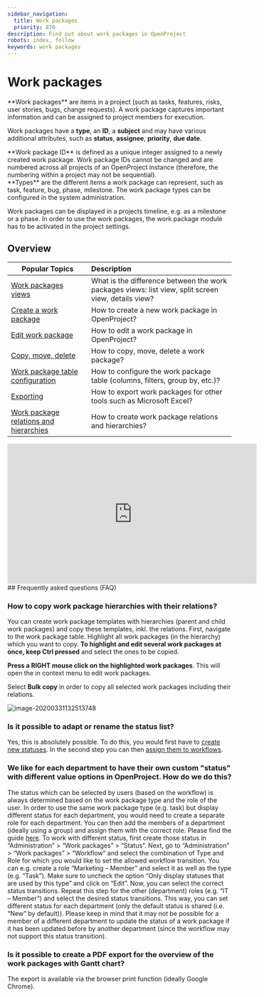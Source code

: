 ```yaml
---
sidebar_navigation:
  title: Work packages
  priority: 870
description: Find out about work packages in OpenProject
robots: index, follow
keywords: work packages
---
```


# Work packages

<div class="glossary">
**Work packages** are items in a project (such as tasks, features, risks, user stories, bugs, change requests). A work package captures important information and can be assigned to project members for execution. 
</div>

Work packages have a **type**, an **ID**, a **subject** and may have various additional attributes, such as **status**, **assignee**, **priority**, **due date**.

<div class="glossary">**Work package ID** is defined as a unique integer assigned to a newly created work package. Work package IDs cannot be changed and are numbered across all projects of an OpenProject instance (therefore, the numbering within a project may not be sequential).</div>
<div class="glossary">
**Types** are the different items a work package can represent, such as task, feature, bug, phase, milestone. The work package types can be configured in the system administration.
</div>

Work packages can be displayed in a projects timeline, e.g. as a milestone or a phase. In order to use the work packages, the work package module has to be activated in the project settings.

## Overview

| Popular Topics                                               | Description                                                  |
| ------------------------------------------------------------ | :----------------------------------------------------------- |
| [Work packages views](work-package-views)                    | What is the difference between the work packages views: list view, split screen view, details view? |
| [Create a work package](#create-work-packages)               | How to create a new work package in OpenProject?             |
| [Edit work package](edit-work-package)                       | How to edit a work package in OpenProject?                   |
| [Copy, move, delete](copy-move-delete)                       | How to copy, move, delete a work package?                    |
| [Work package table configuration](work-package-table-configuration) | How to configure the work package table (columns, filters, group by, etc.)? |
| [Exporting](exporting)                                       | How to export work packages for other tools such as Microsoft Excel? |
| [Work package relations and hierarchies](work-package-relations-hierarchies) | How to create work package relations and hierarchies?        |

<iframe width="560" height="315" src="https://www.youtube.com/embed/R6-p8HgFmm8" frameborder="0" allow="accelerometer; autoplay; encrypted-media; gyroscope; picture-in-picture" allowfullscreen></iframe>
## Frequently asked questions (FAQ)

### How to copy work package hierarchies with their relations?

You can create work package templates with hierarchies (parent and child work packages) and copy these templates, inkl. the relations.
First, navigate to the work package table. Highlight all work packages (in the hierarchy) which you want to copy. **To highlight and edit several work packages at once, keep Ctrl pressed** and select the ones to be copied.

**Press a RIGHT mouse click on the highlighted work packages**. This will open the in context menu to edit work packages.

Select **Bulk copy** in order to copy all selected work packages including their relations.

![image-20200331132513748](image-20200331132513748.png)

### Is it possible to adapt or rename the status list?

Yes, this is absolutely possible. To do this, you would first have to [create new statuses](https://docs.openproject.org/system-admin-guide/manage-work-packages/work-package-status/).
In the second step you can then [assign them to workflows](https://docs.openproject.org/system-admin-guide/manage-work-packages/work-package-workflows/).

### We like for each department to have their own custom "status" with different value options in OpenProject. How do we do this?

The status which can be selected by users (based on the workflow) is always determined based on the work package type and the role of the user. In order to use the same work package type (e.g. task) but display different status for each department, you would need to create a separate role for each department. You can then add the members of a department (ideally using a group) and assign them with the correct role. Please find the guide [here](../../system-admin-guide/manage-work-packages/work-package-workflows/#edit-workflows).
To work with different status, first create those status in “Administration” > “Work packages” > “Status”.
Next, go to “Administration” > “Work packages” > “Workflow” and select the combination of Type and Role for which you would like to set the allowed workflow transition.
You can e.g. create a role “Marketing – Member” and select it as well as the type (e.g. “Task”). Make sure to uncheck the option “Only display statuses that are used by this type” and click on “Edit”. Now, you can select the correct status transitions.
Repeat this step for the other (department) roles (e.g. “IT – Member”) and select the desired status transitions. This way, you can set different status for each department (only the default status is shared (i.e. “New” by default)). Please keep in mind that it may not be possible for a member of a different department to update the status of a work package if it has been updated before by another department (since the workflow may not support this status transition).

### Is it possible to create a PDF export for the overview of the work packages with Gantt chart?

The export is available via the browser print function (ideally Google Chrome).
